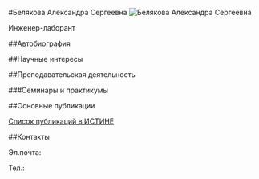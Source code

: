#Белякова Александра Сергеевна
![Белякова Александра Сергеевна](./belyakova.jpg "Белякова Александра Сергеевна")

Инженер-лаборант

##Автобиография

##Научные интересы

##Преподавательская деятельность

###Семинары и практикумы


##Основные публикации


[Список публикаций в ИСТИНЕ](http://istina.msu.ru/profile/aliks_belyakova/)

##Контакты

Эл.почта: 

Тел.: 